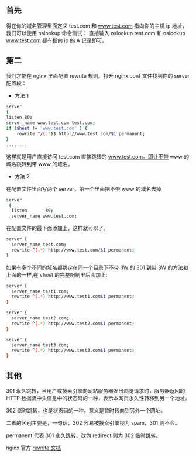 ## 首先

得在你的域名管理里面定义 test.com 和 www.test.com 指向你的主机 ip 地址，我们可以使用 nslookup 命令测试：
直接输入 nslookup test.com 和 nslookup www.test.com 都有指向 ip 的 A 记录即可。

## 第二

我们才能在 nginx 里面配置 rewrite 规则。打开 nginx.conf 文件找到你的 server 配置段：

- 方法 1

```bash
server
{
listen 80;
server_name www.test.com test.com;
if ($host != 'www.test.com' ) {
    rewrite ^/(.*)$ http://www.test.com/$1 permanent;
}
........
```

这样就是用户直接访问 test.com 直接跳转的 www.test.com。即让不带 www 的域名跳转到带 www 的域名。

- 方法 2

在配置文件里面写两个 server，第一个里面把不带 www 的域名去掉

```bash
server
 {
  listen       80;
  server_name www.test.com;
```

在配置文件的最下面添加上，这样就可以了。

```bash
server {
  server_name test.com;
  rewrite ^(.*) http://www.test.com/$1 permanent;
}
```

如果有多个不同的域名都绑定在同一个目录下不带 3W 的 301 到带 3W 的方法和上面的一样,在 vhost 的完整配制里后面加上:

```bash
server {
  server_name test1.com;
  rewrite ^(.*) http://www.test1.com$1 permanent;
}

server {
  server_name test2.com;
  rewrite ^(.*) http://www.test2.com$1 permanent;
}

server {
  server_name test3.com;
  rewrite ^(.*) http://www.test3.com$1 permanent;
}
```

## 其他

301 永久跳转，当用户或搜索引擎向网站服务器发出浏览请求时，服务器返回的 HTTP 数据流中头信息中的状态码的一种，表示本网页永久性转移到另一个地址。

302 临时跳转，也是状态码的一种，意义是暂时转向到另外一个网址。

二者的区别主要是，一句话，302 容易被搜索引擎视为 spam，301 则不会。

permanent 代表 301 永久跳转，改为 redirect 则为 302 临时跳转。

nginx 官方 [rewrite 文档](http://nginx.org/en/docs/http/ngx_http_rewrite_module.html)
